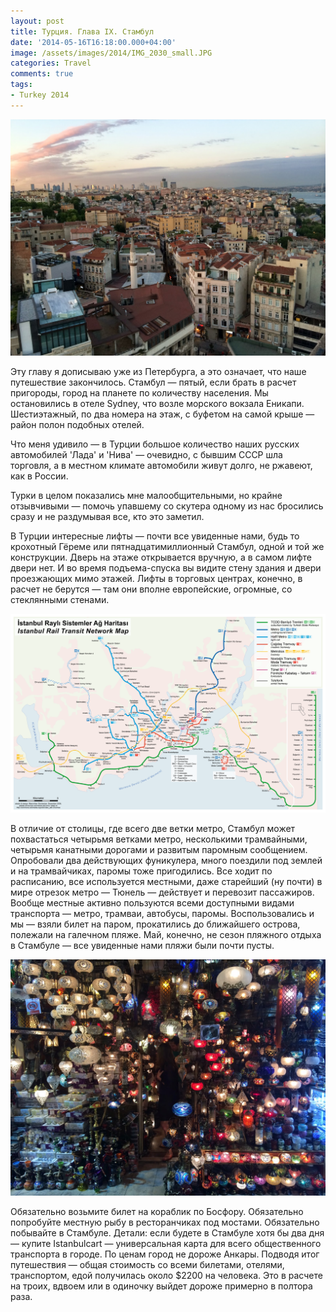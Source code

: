 ```yaml
---
layout: post
title: Турция. Глава IX. Стамбул
date: '2014-05-16T16:18:00.000+04:00'
image: /assets/images/2014/IMG_2030_small.JPG
categories: Travel
comments: true
tags:
- Turkey 2014
---
```


![](/assets/images/2014/IMG_1960.JPG)

Эту главу я дописываю уже из Петербурга, а это означает, что наше путешествие закончилось.
Стамбул — пятый, если брать в расчет пригороды, город на планете по количеству населения. Мы остановились в отеле Sydney, что возле морского вокзала Еникапи. Шестиэтажный, по два номера на этаж, с буфетом на самой крыше — район полон подобных отелей.

Что меня удивило — в Турции большое количество наших русских автомобилей 'Лада' и 'Нива' — очевидно, с бывшим СССР шла торговля, а в местном климате автомобили живут долго, не ржавеют, как в России.

Турки в целом показались мне малообщительными, но крайне отзывчивыми — помочь упавшему со скутера одному из нас бросились сразу и не раздумывая все, кто это заметил.

В Турции интересные лифты — почти все увиденные нами, будь то крохотный Гёреме или пятнадцатимиллионный Стамбул, одной и той же конструкции. Дверь на этаже открывается вручную, а в самом лифте двери нет. И во время подъема-спуска вы видите стену здания и двери проезжающих мимо этажей. Лифты в торговых центрах, конечно, в расчет не берутся — там они вполне европейские, огромные, со стеклянными стенами.

![](/assets/images/2014/Istanbul_metro.PNG)

В отличие от столицы, где всего две ветки метро, Стамбул может похвастаться четырьмя ветками метро, несколькими трамвайными, четырьмя канатными дорогами и развитым паромным сообщением. Опробовали два действующих фуникулера, много поездили под землей и на трамвайчиках, паромы тоже пригодились. Все ходит по расписанию, все используется местными, даже старейший (ну почти) в мире отрезок метро — Тюнель — действует и перевозит пассажиров. Вообще местные активно пользуются всеми доступными видами транспорта — метро, трамваи, автобусы, паромы. Воспользовались и мы — взяли билет на паром, прокатились до ближайшего острова, полежали на галечном пляже. Май, конечно, не сезон пляжного отдыха в Стамбуле — все увиденные нами пляжи были почти пусты.

![](/assets/images/2014/IMG_2030.JPG)

Обязательно возьмите билет на кораблик по Босфору. Обязательно попробуйте местную рыбу в ресторанчиках под мостами. Обязательно побывайте в Стамбуле.
Детали: если будете в Стамбуле хотя бы два дня — купите Istanbulcart — универсальная карта для всего общественного транспорта в городе. По ценам город не дороже Анкары. Подводя итог путешествия — общая стоимость со всеми билетами, отелями, транспортом, едой получилась около $2200 на человека. Это в расчете на троих, вдвоем или в одиночку выйдет дороже примерно в полтора раза.
